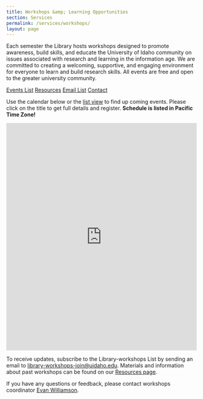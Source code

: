 ```yaml
---
title: Workshops &amp; Learning Opportunities
section: Services
permalink: /services/workshops/
layout: page
---
```


Each semester the Library hosts workshops designed to promote awareness, build skills, and educate the University of Idaho community on issues associated with research and learning in the information age. 
We are committed to creating a welcoming, supportive, and engaging environment for everyone to learn and build research skills. All events are free and open to the greater university community.
	
<div class="text-center align-content-center mb-3">
	<a href="https://libcal.uidaho.edu/calendar/workshops/" class="btn btn-outline-pride-gold btn-sm m-1">
		<span class="fas fa-calendar"></span> Events List</a>
	<a href="{{ '/services/workshops/resources.html' | relative_url }}" class="btn btn-outline-pride-gold btn-sm m-1">
		<span class="fas fa-file"></span> Resources</a>
	<a href="mailto:library-workshops-join@uidaho.edu?Subject=subscribe&body=Send%20to%20subscribe" class="btn btn-outline-pride-gold btn-sm m-1">
		<span class="fas fa-envelope"></span> Email List</a>
	<a href="mailto:ewilliamson@uidaho.edu" class="btn btn-outline-pride-gold btn-sm m-1">
		<span class="fas fa-user"></span> Contact</a>
</div>
	
Use the calendar below or the <a href="https://libcal.uidaho.edu/calendar/workshops/">list view</a> to find up coming events. 
Please click on the title to get full details and register. 
**Schedule is listed in Pacific Time Zone!**

<div>
	<iframe src="https://api3.libcal.com/embed_calendar.php?iid=3479&cal_id=4884&w=800&h=600&dv=month&st=0&we=1&hl=prev%2Cnext%20today&hc=title&hr=basicWeek%20agendaDay%2CagendaWeek%2Cmonth&hd=dddd%2C%20MMM%20D%2C%20YYYY&hw=MMMM%20D&hm=MMMM%20YYYY&cd=dddd%20M%2FD&cw=ddd%20M%2FD&cm=ddd&ta=h(%3Amm)a&td=h(%3Amm)a&tm=h(%3Amm)a&fh=08%3A00%3A00&mi=00%3A00%3A00&ma=24%3A00%3A00&ts=00%3A30%3A00&eo=0&el=4&hf=1&sp=1&c1=%23000000&c2=%23000000&c3=%23F3F3F3&c4=%23D0D0D0&c5=%23000000&audience=&cam=&cat=&tar=0&set=0" width="800" height="600" style="border-width:0; max-width: 100%;" frameborder="0" scrolling="auto"></iframe>
</div>

To receive updates, subscribe to the Library-workshops List by sending an email to <a href="mailto:library-workshops-join@uidaho.edu">library-workshops-join@uidaho.edu</a>.
Materials and information about past workshops can be found on our <a href="{{ '/services/workshops/resources.html' | relative_url }}">Resources page</a>.

If you have any questions or feedback, please contact workshops coordinator <a href="mailto:ewilliamson@uidaho.edu">Evan Williamson</a>.
